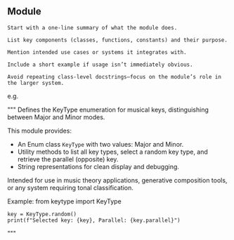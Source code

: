 
## Module



```
Start with a one-line summary of what the module does.

List key components (classes, functions, constants) and their purpose.

Mention intended use cases or systems it integrates with.

Include a short example if usage isn’t immediately obvious.

Avoid repeating class-level docstrings—focus on the module’s role in the larger system.
```
 
 e.g.

"""
Defines the KeyType enumeration for musical keys, distinguishing between Major and Minor modes.

This module provides:
- An Enum class `KeyType` with two values: Major and Minor.
- Utility methods to list all key types, select a random key type, and retrieve the parallel (opposite) key.
- String representations for clean display and debugging.

Intended for use in music theory applications, generative composition tools, or any system requiring tonal classification.

Example:
    from keytype import KeyType

    key = KeyType.random()
    print(f"Selected key: {key}, Parallel: {key.parallel}")
 """